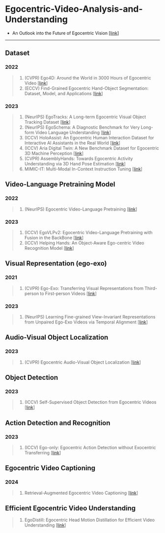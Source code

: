 # Egocentric-Video-Analysis-and-Understanding

- An Outlook into the Future of Egocentric Vision [[link](https://arxiv.org/pdf/2308.07123.pdf)]
***
## Dataset
### 2022
> 1. (CVPR) Ego4D: Around the World in 3000 Hours of Egocentric Video [[link](https://arxiv.org/pdf/2110.07058.pdf)]
> 2. (ECCV) Find-Grained Egocentric Hand-Object Segmentation: Dataset, Model, and Applications [[link](https://arxiv.org/pdf/2208.03826.pdf)]

### 2023
> 1. (NeurIPS) EgoTracks: A Long-term Egocentric Visual Object Tracking Dataset [[link](https://proceedings.neurips.cc/paper_files/paper/2023/file/ef01d91aa87e7701aa9c8dc66a2d5bdb-Paper-Datasets_and_Benchmarks.pdf)]
> 2. (NeurIPS) EgoSchema: A Diagnostic Benchmark for Very Long-form Video Language Understanding [[link](https://proceedings.neurips.cc/paper_files/paper/2023/file/90ce332aff156b910b002ce4e6880dec-Paper-Datasets_and_Benchmarks.pdf)]
> 3. (ICCV) HoloAssist: An Egocentric Human Interaction Dataset for Interactive AI Assistants in the Real World [[link](https://openaccess.thecvf.com/content/ICCV2023/papers/Wang_HoloAssist_an_Egocentric_Human_Interaction_Dataset_for_Interactive_AI_Assistants_ICCV_2023_paper.pdf)]
> 4. (ICCV) Aria Digital Twin: A New Benchmark Dataset for Egocentric 3D Machine Perception [[link](https://openaccess.thecvf.com/content/ICCV2023/papers/Pan_Aria_Digital_Twin_A_New_Benchmark_Dataset_for_Egocentric_3D_ICCV_2023_paper.pdf)]
> 5. (CVPR) AssemblyHands: Towards Egocentric Activity Understanding via 3D Hand Pose Estimation [[link](https://openaccess.thecvf.com/content/CVPR2023/papers/Ohkawa_AssemblyHands_Towards_Egocentric_Activity_Understanding_via_3D_Hand_Pose_Estimation_CVPR_2023_paper.pdf)]
> 6. MIMIC-IT: Multi-Modal In-Context Instruction Tuning [[link](https://arxiv.org/pdf/2306.05425.pdf)]

## Video-Language Pretraining Model
### 2022

> 1. (NeurIPS) Egocentric Video-Language Pretraining [[link](https://proceedings.neurips.cc/paper_files/paper/2022/file/31fb284a0aaaad837d2930a610cd5e50-Paper-Conference.pdf)]

### 2023

> 1. (ICCV) EgoVLPv2: Egocentric Video-Language Pretraining with Fusion in the BackBone [[link](https://openaccess.thecvf.com/content/ICCV2023/papers/Pramanick_EgoVLPv2_Egocentric_Video-Language_Pre-training_with_Fusion_in_the_Backbone_ICCV_2023_paper.pdf)]
> 2. (ICCV) Helping Hands: An Object-Aware Ego-centric Video Recognition Model [[link](https://openaccess.thecvf.com/content/ICCV2023/papers/Zhang_Helping_Hands_An_Object-Aware_Ego-Centric_Video_Recognition_Model_ICCV_2023_paper.pdf)]

## Visual Representation (ego-exo)

### 2021

> 1. (CVPR) Ego-Exo: Transferring Visual Representations from Third-person to First-person Videos [[link](https://openaccess.thecvf.com/content/CVPR2021/papers/Li_Ego-Exo_Transferring_Visual_Representations_From_Third-Person_to_First-Person_Videos_CVPR_2021_paper.pdf)]

### 2023

> 1. (NeurIPS) Learning Fine-grained View-Invariant Representations from Unpaired Ego-Exo Videos via Temporal Alignment [[link](https://proceedings.neurips.cc/paper_files/paper/2023/file/a845fdc3f87751710218718adb634fe7-Paper-Conference.pdf)]

## Audio-Visual Object Localization
### 2023

> 1. (CVPR) Egocentric Audio-Visual Object Localization [[link](https://openaccess.thecvf.com/content/CVPR2023/papers/Huang_Egocentric_Audio-Visual_Object_Localization_CVPR_2023_paper.pdf)]

## Object Detection
### 2023

> 1. (ICCV) Self-Supervised Object Detection from Egocentric Videos [[link](https://openaccess.thecvf.com/content/ICCV2023/papers/Akiva_Self-Supervised_Object_Detection_from_Egocentric_Videos_ICCV_2023_paper.pdf)]

## Action Detection and Recognition
### 2023

> 1. (ICCV) Ego-only: Egocentric Action Detection without Exocentric Transferring [[link](https://openaccess.thecvf.com/content/ICCV2023/papers/Wang_Ego-Only_Egocentric_Action_Detection_without_Exocentric_Transferring_ICCV_2023_paper.pdf)]

## Egocentric Video Captioning

### 2024
> 1. Retrieval-Augmented Egocentric Video Captioning [[link](https://arxiv.org/pdf/2401.00789.pdf)]

## Efficient Egocentric Video Understanding

> 1. EgoDistill: Egocentric Head Motion Distillation for Efficient Video Understanding [[link](https://arxiv.org/abs/2301.02217)]
